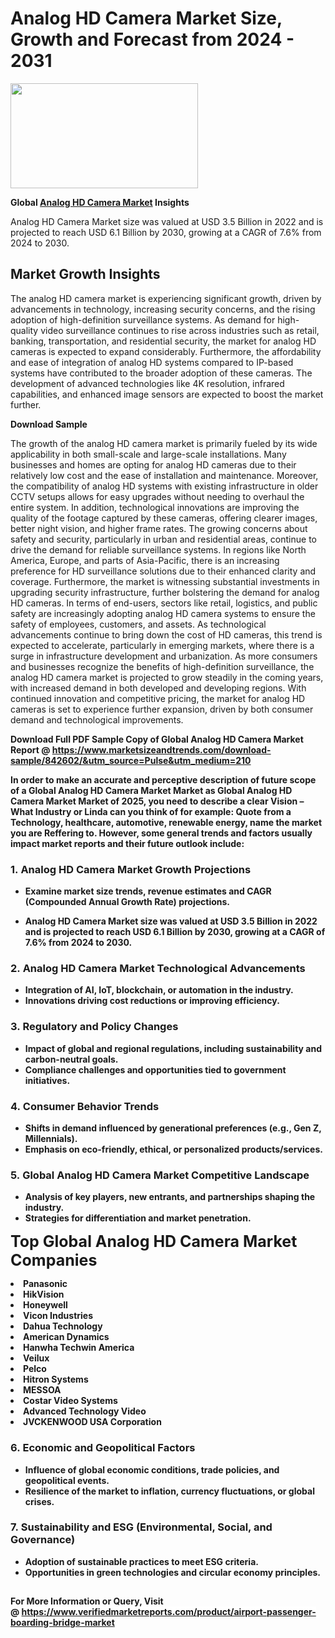 <H1>Analog HD Camera Market Size, Growth and Forecast from 2024 - 2031</H1><img class="aligncenter size-medium wp-image-584254" src="https://thirdeyenews.in/wp-content/uploads/2024/09/Global-Market-Research-300x168.jpeg" alt="" width="300" height="168" /><p><strong>Global&nbsp;<a href="https://www.marketsizeandtrends.com/download-sample/842602/&amp;utm_source=Pulse&amp;utm_medium=210">Analog HD Camera Market</a> Insights</strong></p><p>Analog HD Camera Market size was valued at USD 3.5 Billion in 2022 and is projected to reach USD 6.1 Billion by 2030, growing at a CAGR of 7.6% from 2024 to 2030.</p><p><h2>Market Growth Insights</h2> <p>The analog HD camera market is experiencing significant growth, driven by advancements in technology, increasing security concerns, and the rising adoption of high-definition surveillance systems. As demand for high-quality video surveillance continues to rise across industries such as retail, banking, transportation, and residential security, the market for analog HD cameras is expected to expand considerably. Furthermore, the affordability and ease of integration of analog HD systems compared to IP-based systems have contributed to the broader adoption of these cameras. The development of advanced technologies like 4K resolution, infrared capabilities, and enhanced image sensors are expected to boost the market further.</p> <p><strong>Download Sample</strong></p> <p>The growth of the analog HD camera market is primarily fueled by its wide applicability in both small-scale and large-scale installations. Many businesses and homes are opting for analog HD cameras due to their relatively low cost and the ease of installation and maintenance. Moreover, the compatibility of analog HD systems with existing infrastructure in older CCTV setups allows for easy upgrades without needing to overhaul the entire system. In addition, technological innovations are improving the quality of the footage captured by these cameras, offering clearer images, better night vision, and higher frame rates. The growing concerns about safety and security, particularly in urban and residential areas, continue to drive the demand for reliable surveillance systems. In regions like North America, Europe, and parts of Asia-Pacific, there is an increasing preference for HD surveillance solutions due to their enhanced clarity and coverage. Furthermore, the market is witnessing substantial investments in upgrading security infrastructure, further bolstering the demand for analog HD cameras. In terms of end-users, sectors like retail, logistics, and public safety are increasingly adopting analog HD camera systems to ensure the safety of employees, customers, and assets. As technological advancements continue to bring down the cost of HD cameras, this trend is expected to accelerate, particularly in emerging markets, where there is a surge in infrastructure development and urbanization. As more consumers and businesses recognize the benefits of high-definition surveillance, the analog HD camera market is projected to grow steadily in the coming years, with increased demand in both developed and developing regions. With continued innovation and competitive pricing, the market for analog HD cameras is set to experience further expansion, driven by both consumer demand and technological improvements. <p><strong></p><p><span class=""><strong>Download Full PDF Sample Copy of Global Analog HD Camera Market Report</strong> @ <a href="https://www.marketsizeandtrends.com/download-sample/842602/&amp;utm_source=Pulse&amp;utm_medium=210" target="_blank">https://www.marketsizeandtrends.com/download-sample/842602/&amp;utm_source=Pulse&amp;utm_medium=210</a></span></p><p>In order to make an accurate and perceptive description of future scope of a Global&nbsp;Analog HD Camera Market Market as Global&nbsp;Analog HD Camera Market Market of 2025, you need to describe a clear Vision &ndash; What Industry or Linda can you think of for example: Quote from a Technology, healthcare, automotive, renewable energy, name the market you are Reffering to. However, some general trends and factors usually impact market reports and their future outlook include:</p><h3>1.&nbsp;<strong>Analog HD Camera Market Growth Projections</strong></h3><ul><li>Examine market size trends, revenue estimates and CAGR (Compounded Annual Growth Rate) projections.</li><li><p>Analog HD Camera Market size was valued at USD 3.5 Billion in 2022 and is projected to reach USD 6.1 Billion by 2030, growing at a CAGR of 7.6% from 2024 to 2030.</p></li></ul><h3>2.&nbsp;<strong>Analog HD Camera Market Technological Advancements</strong></h3><ul><li>Integration of AI, IoT, blockchain, or automation in the industry.</li><li>Innovations driving cost reductions or improving efficiency.</li></ul><h3>3.&nbsp;<strong>Regulatory and Policy Changes</strong></h3><ul><li>Impact of global and regional regulations, including sustainability and carbon-neutral goals.</li><li>Compliance challenges and opportunities tied to government initiatives.</li></ul><h3>4.&nbsp;<strong>Consumer Behavior Trends</strong></h3><ul><li>Shifts in demand influenced by generational preferences (e.g., Gen Z, Millennials).</li><li>Emphasis on eco-friendly, ethical, or personalized products/services.</li></ul><h3>5.&nbsp;<strong>Global Analog HD Camera Market Competitive Landscape</strong></h3><ul><li>Analysis of key players, new entrants, and partnerships shaping the industry.</li><li>Strategies for differentiation and market penetration.</li></ul><p data-pm-slice="1 1 []"><span style="color: inherit; font-family: inherit; font-size: 25px;">Top Global Analog HD Camera Market Companies</span></p><div class="" data-test-id=""><p><li>Panasonic</li><li> HikVision</li><li> Honeywell</li><li> Vicon Industries</li><li> Dahua Technology</li><li> American Dynamics</li><li> Hanwha Techwin America</li><li> Veilux</li><li> Pelco</li><li> Hitron Systems</li><li> MESSOA</li><li> Costar Video Systems</li><li> Advanced Technology Video</li><li> JVCKENWOOD USA Corporation</li></p></div><h3>6.&nbsp;<strong>Economic and Geopolitical Factors</strong></h3><ul><li>Influence of global economic conditions, trade policies, and geopolitical events.</li><li>Resilience of the market to inflation, currency fluctuations, or global crises.</li></ul><h3>7.&nbsp;<strong>Sustainability and ESG (Environmental, Social, and Governance)</strong></h3><ul><li>Adoption of sustainable practices to meet ESG criteria.</li><li>Opportunities in green technologies and circular economy principles.</li></ul><h2><strong style="font-size: 14px;">For More Information or Query, Visit @&nbsp;</strong><a style="background-color: #ffffff; font-size: 14px;" href="https://www.marketsizeandtrends.com/report/analog-hd-camera-market/" target="_blank">https://www.verifiedmarketreports.com/product/airport-passenger-boarding-bridge-market</a></h2>
